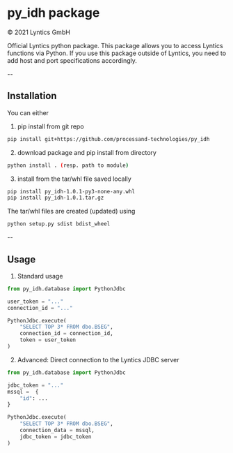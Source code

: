 # py_idh package

© 2021 Lyntics GmbH

Official Lyntics python package. This package allows you to access Lyntics functions via Python. If you use this package outside of Lyntics, you need to add host and port specifications accordingly.

--
## Installation

You can either

1. pip install from git repo
```bash
pip install git+https://github.com/processand-technologies/py_idh
```

2. download package and pip install from directory
```bash
python install . (resp. path to module)
```    

3. install from the tar/whl file saved locally
```bash
pip install py_idh-1.0.1-py3-none-any.whl
pip install py_idh-1.0.1.tar.gz
```
The tar/whl files are created (updated) using
```bash
python setup.py sdist bdist_wheel
```

--
## Usage

1. Standard usage
```python
from py_idh.database import PythonJdbc

user_token = "..." 
connection_id = "..."

PythonJdbc.execute(
    "SELECT TOP 3* FROM dbo.BSEG", 
    connection_id = connection_id, 
    token = user_token
)
```

2. Advanced: Direct connection to the Lyntics JDBC server
```python
from py_idh.database import PythonJdbc

jdbc_token = "..."
mssql =  {
    "id": ...
}

PythonJdbc.execute(
    "SELECT TOP 3* FROM dbo.BSEG", 
    connection_data = mssql, 
    jdbc_token = jdbc_token
)
```